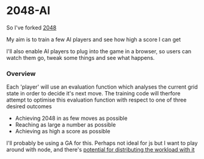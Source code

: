 # 2048-AI
So I've forked [2048](https://github.com/gabrielecirulli/2048)

My aim is to train a few AI players and see how high a score I can get

I'll also enable AI players to plug into the game in a browser, so users can
watch them go, tweak some things and see what happens.

### Overview
Each 'player' will use an evaluation function which analyses the current grid
state in order to decide it's next move.
The training code will therfore attempt to optimise this evaluation function with respect
to one of three desired outcomes
* Achieving 2048 in as few moves as possible
* Reaching as large a number as possible
* Achieving as high a score as possible


I'll probably be using a GA for this. Perhaps not ideal for js but I want to
play around with node, and there's [potential for distributing the workload with it](http://jj.github.io/js-ga-fosdem/#/home) 


